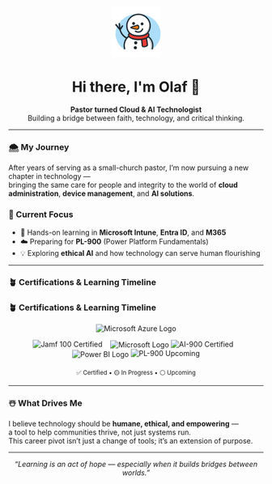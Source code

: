 <p align="center">
  <img src="https://raw.githubusercontent.com/olafvdk/olafvdk/main/snowman icon file.png" width="100" alt="Waving Snowman Icon">
</p>
  
<!-- Greeting Section -->

<h1 align="center">Hi there, I'm Olaf 👋</h1>

<p align="center">
  <b>Pastor turned Cloud & AI Technologist</b><br>
  Building a bridge between faith, technology, and critical thinking.
</p>

---

### 🌨️ My Journey
After years of serving as a small-church pastor, I’m now pursuing a new chapter in technology —  
bringing the same care for people and integrity to the world of **cloud administration**, **device management**, and **AI solutions**.

### 🧭 Current Focus
- 🎯 Hands-on learning in **Microsoft Intune**, **Entra ID**, and **M365**  
- ☁️ Preparing for **PL-900** (Power Platform Fundamentals)
- 💡 Exploring **ethical AI** and how technology can serve human flourishing

---

### 🪴 Certifications & Learning Timeline

### 🪴 Certifications & Learning Timeline

<p align="center">
  <!-- Azure logo (top anchor, optional) -->
  <img src="https://upload.wikimedia.org/wikipedia/commons/a/a8/Microsoft_Azure_Logo.svg" width="90" alt="Microsoft Azure Logo">
</p>

<p align="center">
  <!-- Jamf 100 -->
  <img src="https://img.shields.io/badge/Jamf%20100-Certified-blue?style=for-the-badge&logo=apple&logoColor=white" alt="Jamf 100 Certified">
  &nbsp;&nbsp;

  <!-- Microsoft logo inline + badge -->
  <img src="https://upload.wikimedia.org/wikipedia/commons/4/44/Microsoft_logo.svg" width="22" alt="Microsoft Logo" style="vertical-align: middle;">
  <img src="https://img.shields.io/badge/AI--900-Certified-brightgreen?style=for-the-badge" alt="AI-900 Certified">
  &nbsp;&nbsp;

  <!-- Power BI logo inline + badge -->
  <img src="https://upload.wikimedia.org/wikipedia/commons/c/cf/New_Power_BI_Logo.svg" width="22" alt="Power BI Logo" style="vertical-align: middle;">
  <img src="https://img.shields.io/badge/PL--900-Up%20Next-lightgrey?style=for-the-badge" alt="PL-900 Upcoming">
</p>

<p align="center">
  <sub>✅ Certified • 🟡 In Progress • ⚪ Upcoming</sub>
</p>

---

### ☃️ What Drives Me
I believe technology should be **humane, ethical, and empowering** —  
a tool to help communities thrive, not just systems run.  
This career pivot isn’t just a change of tools; it’s an extension of purpose.

---

<p align="center">
  <i>“Learning is an act of hope — especially when it builds bridges between worlds.”</i>
</p>
